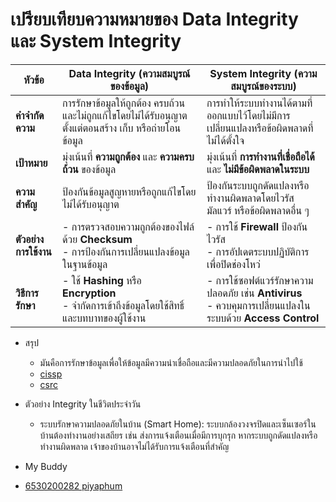 
# เปรียบเทียบความหมายของ Data Integrity และ System Integrity

| **หัวข้อ**              | **Data Integrity (ความสมบูรณ์ของข้อมูล)**                                                                                  | **System Integrity (ความสมบูรณ์ของระบบ)**                                                           |
|--------------------------|-----------------------------------------------------------------------------------------------------------------------------|-------------------------------------------------------------------------------------------------------|
| **คำจำกัดความ**        | การรักษาข้อมูลให้ถูกต้อง ครบถ้วน และไม่ถูกแก้ไขโดยไม่ได้รับอนุญาต ตั้งแต่ตอนสร้าง เก็บ หรือถ่ายโอนข้อมูล                   | การทำให้ระบบทำงานได้ตามที่ออกแบบไว้โดยไม่มีการเปลี่ยนแปลงหรือข้อผิดพลาดที่ไม่ได้ตั้งใจ              |
| **เป้าหมาย**           | มุ่งเน้นที่ **ความถูกต้อง** และ **ความครบถ้วน** ของข้อมูล                                                                    | มุ่งเน้นที่ **การทำงานที่เชื่อถือได้** และ **ไม่มีข้อผิดพลาดในระบบ**                                 |
| **ความสำคัญ**          | ป้องกันข้อมูลสูญหายหรือถูกแก้ไขโดยไม่ได้รับอนุญาต                                                                            | ป้องกันระบบถูกดัดแปลงหรือทำงานผิดพลาดโดยไวรัส มัลแวร์ หรือข้อผิดพลาดอื่น ๆ                          |
| **ตัวอย่างการใช้งาน**   | - การตรวจสอบความถูกต้องของไฟล์ด้วย **Checksum**<br>- การป้องกันการเปลี่ยนแปลงข้อมูลในฐานข้อมูล                           | - การใช้ **Firewall** ป้องกันไวรัส<br>- การอัปเดตระบบปฏิบัติการเพื่อปิดช่องโหว่                       |
| **วิธีการรักษา**        | - ใช้ **Hashing** หรือ **Encryption**<br>- จำกัดการเข้าถึงข้อมูลโดยใช้สิทธิ์และบทบาทของผู้ใช้งาน                            | - การใช้ซอฟต์แวร์รักษาความปลอดภัย เช่น **Antivirus**<br>- ควบคุมการเปลี่ยนแปลงในระบบด้วย **Access Control** |

- สรุป
  - มันคือการรักษาข้อมูลเพื่อให้ข้อมูลมีความน่าเชื่อถือและมีความปลอดภัยในการนำไปใช้
  - [cissp](https://www.isc2.org/certifications/cissp/cissp-student-glossary#l)
  - [csrc](https://csrc.nist.gov/glossary/term/integrity)

- ตัวอย่าง Integrity ในชีวิตประจำวัน
  - ระบบรักษาความปลอดภัยในบ้าน (Smart Home):
    ระบบกล้องวงจรปิดและเซ็นเซอร์ในบ้านต้องทำงานอย่างเสถียร เช่น ส่งการแจ้งเตือนเมื่อมีการบุกรุก หากระบบถูกดัดแปลงหรือทำงานผิดพลาด เจ้าของบ้านอาจไม่ได้รับการแจ้งเตือนที่สำคัญ

- My Buddy
- [6530200282 piyaphum ](https://6530200282.github.io/integrity)
